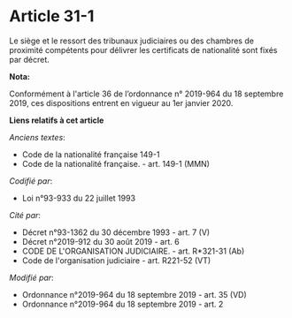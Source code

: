 # Article 31-1

Le siège et le ressort des tribunaux judiciaires ou des chambres de proximité compétents pour délivrer les certificats de
nationalité sont fixés par décret.

**Nota:**

Conformément à l'article 36 de l’ordonnance n° 2019-964 du 18 septembre 2019, ces dispositions entrent en vigueur au 1er
janvier 2020.

**Liens relatifs à cet article**

_Anciens textes_:

  - Code de la nationalité française 149-1
  - Code de la nationalité française. - art. 149-1 (MMN)

_Codifié par_:

  - Loi n°93-933 du 22 juillet 1993

_Cité par_:

  - Décret n°93-1362 du 30 décembre 1993 - art. 7 (V)
  - Décret n°2019-912 du 30 août 2019 - art. 6
  - CODE DE L'ORGANISATION JUDICIAIRE. - art. R*321-31 (Ab)
  - Code de l'organisation judiciaire - art. R221-52 (VT)

_Modifié par_:

  - Ordonnance n°2019-964 du 18 septembre 2019 - art. 35 (VD)
  - Ordonnance n°2019-964 du 18 septembre 2019 - art. 2
